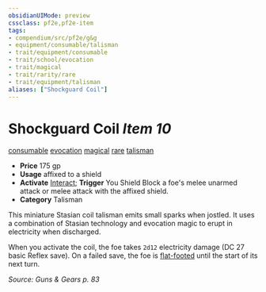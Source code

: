 ```yaml
---
obsidianUIMode: preview
cssclass: pf2e,pf2e-item
tags:
- compendium/src/pf2e/g&g
- equipment/consumable/talisman
- trait/equipment/consumable
- trait/school/evocation
- trait/magical
- trait/rarity/rare
- trait/equipment/talisman
aliases: ["Shockguard Coil"]
---
```

# Shockguard Coil *Item 10*  
[consumable](consumable.md)  [evocation](evocation.md)  [magical](magical.md)  [rare](rare.md)  [talisman](talisman.md)  

- **Price** 175 gp
- **Usage** affixed to a shield
- **Activate** [Interact](interact.md); **Trigger** You Shield Block a foe's melee unarmed attack or melee attack with the affixed shield.
- **Category** Talisman

This miniature Stasian coil talisman emits small sparks when jostled. It uses a combination of Stasian technology and evocation magic to erupt in electricity when discharged.

When you activate the coil, the foe takes `2d12` electricity damage (DC 27 basic Reflex save). On a failed save, the foe is [flat-footed](conditions.md#Flat-footed) until the start of its next turn.

*Source: Guns & Gears p. 83*